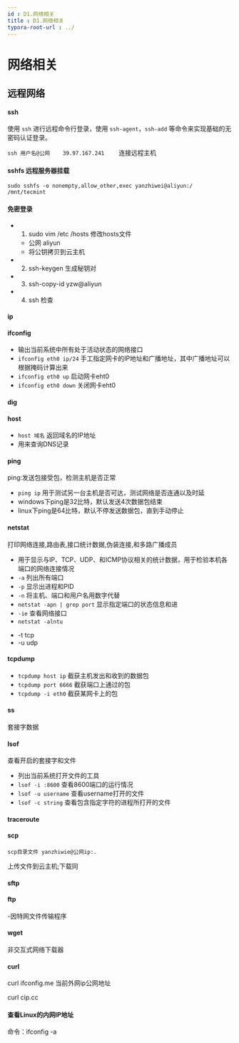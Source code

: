 ```yaml
---
id : D1.网络相关
title : D1.网络相关
typora-root-url : ../
---
```


# 网络相关

## 远程网络

#### ssh

使用 `ssh` 进行远程命令行登录，使用 `ssh-agent`，`ssh-add` 等命令来实现基础的无密码认证登录。

`ssh 用户名@公网    39.97.167.241	`
连接远程主机

#### sshfs 远程服务器挂载

`sudo sshfs -o nonempty,allow_other,exec yanzhiwei@aliyun:/ /mnt/tecmint`

#### 免密登录

- 1. sudo vim /etc /hosts		修改hosts文件

  - 公网 aliyun
  - 将公钥拷贝到云主机

- 2. ssh-keygen  生成秘钥对

- 3. ssh-copy-id yzw@aliyun

- 4. ssh 检查

#### ip

#### ifconfig

* 输出当前系统中所有处于活动状态的网络接口
* `ifconfig eth0 ip/24` 手工指定网卡的IP地址和广播地址，其中广播地址可以根据掩码计算出来
* `ifconfig eth0 up` 启动网卡eht0
* `ifconfig eth0 down` 关闭网卡eht0

#### dig

#### host

* `host 域名` 返回域名的IP地址
* 用来查询DNS记录

#### ping

ping:发送包接受包，检测主机是否正常

* `ping ip` 用于测试另一台主机是否可达，测试网络是否连通以及时延
* windows下ping是32比特，默认发送4次数据包结束
* linux下ping是64比特，默认不停发送数据包，直到手动停止

#### netstat 

打印网络连接,路由表,接口统计数据,伪装连接,和多路广播成员

* 用于显示与IP、TCP、UDP、和ICMP协议相关的统计数据，用于检验本机各端口的网络连接情况
* `-a` 列出所有端口
* `-p` 显示出进程和PID
* `-n` 将主机、端口和用户名用数字代替
* `netstat -apn | grep port` 显示指定端口的状态信息和进
* `-ie` 查看网络接口
* `netstat -alntu`

- -t tcp
- -u udp

#### tcpdump

* `tcpdump host ip` 截获主机发出和收到的数据包
* `tcpdump port 6666` 截获端口上通过的包
* `tcpdump -i eth0` 截获某网卡上的包

#### ss

套接字数据

#### lsof 

查看开启的套接字和文件

* 列出当前系统打开文件的工具
* `lsof -i :8600` 查看8600端口的运行情况
* `lsof -u username` 查看username打开的文件
* `lsof -c string` 查看包含指定字符的进程所打开的文件



#### traceroute



#### scp 

`scp目录文件 yanzhiwie@公网ip:. `

上传文件到云主机;下载同

#### sftp



#### ftp

 -因特网文件传输程序

#### wget 

非交互式网络下载器

#### curl 

curl ifconfig.me 当前外网ip公网地址

curl cip.cc

#### 查看Linux的内网IP地址

命令：ifconfig -a

